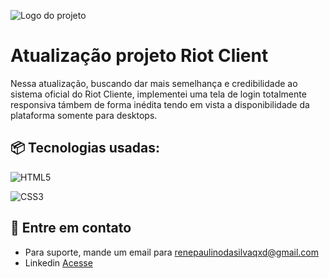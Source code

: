 ![Logo do projeto](https://i.imgur.com/qH3HT6K.png)
# Atualização projeto Riot Client

Nessa atualização, buscando dar mais semelhança e credibilidade ao sistema oficial do Riot Cliente, implementei uma tela de login totalmente responsiva támbem de forma inédita tendo em vista a disponibilidade da plataforma somente para desktops.

## 📦 Tecnologias usadas:

![HTML5](https://img.shields.io/badge/html5-%23E34F26.svg?style=for-the-badge&logo=html5&logoColor=white)

![CSS3](https://img.shields.io/badge/css3-%231572B6.svg?style=for-the-badge&logo=css3&logoColor=white)

## 💭 Entre em contato
* Para suporte, mande um email para renepaulinodasilvaqxd@gmail.com
* Linkedin [Acesse](https://www.linkedin.com/in/ren%C3%AA-paulino-da-silva-b1b5312a9/)
